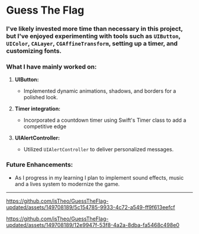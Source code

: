 # Guess The Flag

### I've likely invested more time than necessary in this project, but I've enjoyed experimenting with tools such as `UIButton`, `UIColor`, `CALayer`, `CGAffineTransform`, setting up a timer, and customizing fonts.

### What I have mainly worked on:

1. **UIButton:**
   - Implemented dynamic animations, shadows, and borders for a polished look.

2. **Timer integration:**
   - Incorporated a countdown timer using Swift's Timer class to add a competitive edge

3. **UIAlertController:**
   - Utilized `UIAlertController` to deliver personalized messages.
 


### Future Enhancements:
- As I progress in my learning I plan to implement sound effects, music and a lives system to modernize the game.


---




https://github.com/isTheo/GuessTheFlag-updated/assets/149708189/5c154785-9933-4c72-a549-ff9f613eefcf




https://github.com/isTheo/GuessTheFlag-updated/assets/149708189/12e9947f-53f8-4a2a-8dba-fa5468c498e0








